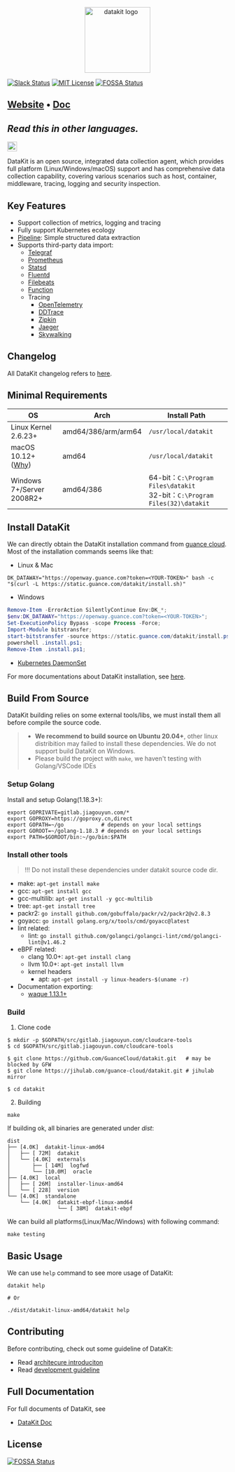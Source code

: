 <p align="center">
  <img alt="datakit logo" src="datakit-logo.png" height="150" />
</p>

[![Slack Status](https://img.shields.io/badge/slack-join_chat-orange?logo=slack&style=plastic)](https://app.slack.com/client/T032YB4B6TA/)
[![MIT License](https://img.shields.io/badge/license-MIT-green?style=plastic)](LICENSE)
[![FOSSA Status](https://app.fossa.com/api/projects/git%2Bgithub.com%2FGuanceCloud%2Fdatakit.svg?type=shield)](https://app.fossa.com/projects/git%2Bgithub.com%2FGuanceCloud%2Fdatakit?ref=badge_shield)

<h2>
  <a href="https://www.guance.com/">Website</a>
  <span> • </span>
  <a href="https://docs.guance.com/datakit/">Doc</a>
</h2>


## _Read this in other languages._
<kbd>[<img title="中文 (Simplified)" alt="中文 (Simplified)" src="https://cdn.staticaly.com/gh/hjnilsson/country-flags/master/svg/cn.svg" width="22">](README.zh_CN.md)</kbd>

DataKit is an open source, integrated data collection agent, which provides full platform (Linux/Windows/macOS) support and has comprehensive data collection capability, covering various scenarios such as host, container, middleware, tracing, logging and security inspection.

## Key Features

- Support collection of metrics, logging and tracing
- Fully support Kubernetes ecology
- [Pipeline](https://docs.guance.com/datakit/pipeline): Simple structured data extraction
- Supports third-party data import:
    - [Telegraf](https://docs.guance.com/datakit/telegraf)
    - [Prometheus](https://docs.guance.com/datakit/prom)
    - [Statsd](https://docs.guance.com/datakit/statsd)
    - [Fluentd](https://docs.guance.com/datakit/logstreaming-fluentd)
    - [Filebeats](https://docs.guance.com/datakit/beats_output)
    - [Function](https://docs.guance.com/dataflux-func/write-data-via-datakit)
    - Tracing 
        - [OpenTelemetry](https://docs.guance.com/datakit/opentelemetry)
        - [DDTrace](https://docs.guance.com/datakit/ddtrace)
        - [Zipkin](https://docs.guance.com/datakit/zipkin)
        - [Jaeger](https://docs.guance.com/datakit/jaeger)
        - [Skywalking](https://docs.guance.com/datakit/skywalking)

## Changelog

All DataKit changelog refers to [here](https://docs.guance.com/datakit/changelog).

## Minimal Requirements

| OS                                                             | Arch                | Install Path                                                                   |
| ---                                                            | ---                 | ---                                                                            |
| Linux Kernel 2.6.23+                                           | amd64/386/arm/arm64 | `/usr/local/datakit`                                                           |
| macOS 10.12+([Why](https://github.com/golang/go/issues/25633)) | amd64               | `/usr/local/datakit`                                                           |
| Windows 7+/Server 2008R2+                                      | amd64/386           | 64-bit：`C:\Program Files\datakit`<br />32-bit：`C:\Program Files(32)\datakit` |


## Install DataKit

We can directly obtain the DataKit installation command from [guance cloud](http://guance.com). Most of the installation commands seems like that:

- Linux & Mac
```shell
DK_DATAWAY="https://openway.guance.com?token=<YOUR-TOKEN>" bash -c "$(curl -L https://static.guance.com/datakit/install.sh)"
```

- Windows

```powershell
Remove-Item -ErrorAction SilentlyContinue Env:DK_*;
$env:DK_DATAWAY="https://openway.guance.com?token=<YOUR-TOKEN>";
Set-ExecutionPolicy Bypass -scope Process -Force;
Import-Module bitstransfer;
start-bitstransfer -source https://static.guance.com/datakit/install.ps1 -destination .install.ps1;
powershell .install.ps1;
Remove-Item .install.ps1;
```

- [Kubernetes DaemonSet](https://docs.guance.com/datakit/datakit-daemonset-deploy)

For more documentations about DataKit installation, see [here](https://docs.guance.com/datakit/datakit-install).

## Build From Source

DataKit building relies on some external tools/libs, we must install them all before compile the source code.

> - **We recommend to build source on Ubuntu 20.04+**, other linux distribition may failed to install these dependencies. We do not support build DataKit on Windows.
> - Please build the project with `make`, we haven't testing with Golang/VSCode IDEs

### Setup Golang

Install and setup Golang(1.18.3+):

```shell
export GOPRIVATE=gitlab.jiagouyun.com/*
export GOPROXY=https://goproxy.cn,direct
export GOPATH=~/go            # depends on your local settings
export GOROOT=~/golang-1.18.3 # depends on your local settings
export PATH=$GOROOT/bin:~/go/bin:$PATH
```

### Install other tools

> !!! Do not install these dependencies under datakit source code dir.

- make: `apt-get install make`
- gcc: `apt-get install gcc`
- gcc-multilib: `apt-get install -y gcc-multilib`
- tree: `apt-get install tree`
- packr2: `go install github.com/gobuffalo/packr/v2/packr2@v2.8.3`
- goyacc: `go install golang.org/x/tools/cmd/goyacc@latest`
- lint related:
  - lint: `go install github.com/golangci/golangci-lint/cmd/golangci-lint@v1.46.2`
- eBPF related:
	- clang 10.0+: `apt-get install clang`
	- llvm 10.0+: `apt-get install llvm`
	- kernel headers
		- apt: `apt-get install -y linux-headers-$(uname -r)`
- Documentation exporting:
	- [waque 1.13.1+](https://github.com/yesmeck/waque)

### Build

1. Clone code

```shell
$ mkdir -p $GOPATH/src/gitlab.jiagouyun.com/cloudcare-tools
$ cd $GOPATH/src/gitlab.jiagouyun.com/cloudcare-tools

$ git clone https://github.com/GuanceCloud/datakit.git   # may be blocked by GFW
$ git clone https://jihulab.com/guance-cloud/datakit.git # jihulab mirror

$ cd datakit
```

2. Building

```shell
make
```

If building ok, all binaries are generated under *dist*:

```
dist
├── [4.0K]  datakit-linux-amd64
│   ├── [ 72M]  datakit
│   └── [4.0K]  externals
│       ├── [ 14M]  logfwd
│       └── [10.0M]  oracle
├── [4.0K]  local
│   ├── [ 26M]  installer-linux-amd64
│   └── [ 228]  version
└── [4.0K]  standalone
    └── [4.0K]  datakit-ebpf-linux-amd64
		        └── [ 38M]  datakit-ebpf
```

We can build all platforms(Linux/Mac/Windows) with following command:

```shell
make testing
```

## Basic Usage

We can use `help` command to see more usage of DataKit:

```shell
datakit help

# Or

./dist/datakit-linux-amd64/datakit help
```

## Contributing

Before contributing, check out some guideline of DataKit:

- Read [architecure introduciton](https://docs.guance.com/datakit/datakit-arch)
- Read [development guideline](https://docs.guance.com/datakit/development)

## Full Documentation

For full documents of DataKit, see

- [DataKit Doc](https://docs.guance.com/en/datakit)

## License
[![FOSSA Status](https://app.fossa.com/api/projects/git%2Bgithub.com%2FGuanceCloud%2Fdatakit.svg?type=large)](https://app.fossa.com/projects/git%2Bgithub.com%2FGuanceCloud%2Fdatakit?ref=badge_large)
